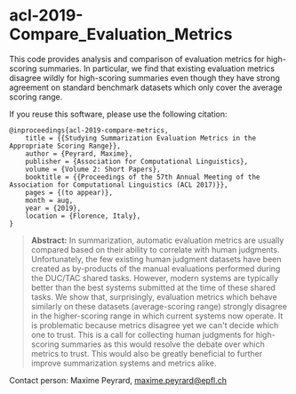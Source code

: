 # acl-2019-Compare_Evaluation_Metrics

This code provides analysis and comparison of evaluation metrics for high-scoring summaries.
In particular, we find that existing evaluation metrics disagree wildly for high-scoring summaries even though they have strong agreement on standard benchmark datasets which only cover the average scoring range.

If you reuse this software, please use the following citation:

```
@inproceedings{acl-2019-compare-metrics,
    title = {{Studying Summarization Evaluation Metrics in the Appropriate Scoring Range}},
    author = {Peyrard, Maxime},
    publisher = {Association for Computational Linguistics},
    volume = {Volume 2: Short Papers},
    booktitle = {{Proceedings of the 57th Annual Meeting of the Association for Computational Linguistics (ACL 2017)}},
    pages = {(to appear)},
    month = aug,
    year = {2019},
    location = {Florence, Italy},
}
```

> **Abstract:** In summarization, automatic evaluation metrics are usually compared based on their ability to correlate with human judgments. Unfortunately, the few existing human judgment datasets have been created as by-products of the manual evaluations performed during the DUC/TAC shared tasks.
However, modern systems are typically better than the best systems submitted at the time of these shared tasks.
We show that, surprisingly, evaluation metrics which behave similarly on these datasets (average-scoring range) strongly disagree in the higher-scoring range in which current systems now operate.
It is problematic because metrics disagree yet we can't decide which one to trust.
This is a call for collecting human judgments for high-scoring summaries as this would resolve the debate over which metrics to trust. This would also be greatly beneficial to further improve summarization systems and metrics alike.


Contact person: Maxime Peyrard, maxime.peyrard@epfl.ch

